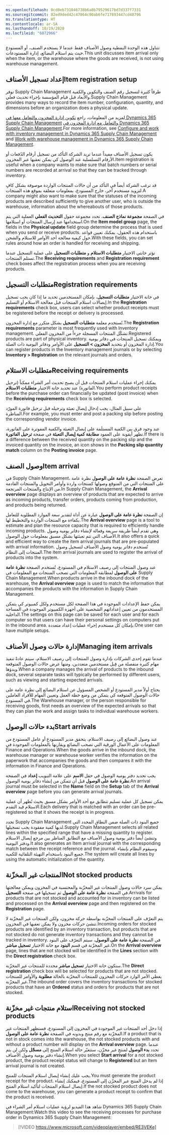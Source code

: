 ```yaml
---
ms.openlocfilehash: 0cd0eb731046738b6a0b79529617bd7d337f7331
ms.sourcegitcommit: 82ed9ded42c47064c90ab6fe717893447cd48796
ms.translationtype: HT
ms.contentlocale: ar-SA
ms.lasthandoff: 10/19/2020
ms.locfileid: "6072966"
---
```

<span data-ttu-id="1e580-101">تتناول هذه الوحدة النمطية وصول الأصناف فقط عندما لا يستخدم الصنف، أو المستودع حيث يتم استلام البضائع، إدارة المستودعات.</span><span class="sxs-lookup"><span data-stu-id="1e580-101">This unit discusses item arrival only when the item, or the warehouse where the goods are received, is not using warehouse management.</span></span>

## <a name="item-registration-setup"></a><span data-ttu-id="1e580-102">إعداد تسجيل الأصناف</span><span class="sxs-lookup"><span data-stu-id="1e580-102">Item registration setup</span></span>
 
<span data-ttu-id="1e580-103">توفر Supply Chain Management طرقاً كثيرة لتسجيل رقم الصنف والتكوين والكمية والأبعاد قبل قيام المؤسسة بإجراء تحديث فعلي.</span><span class="sxs-lookup"><span data-stu-id="1e580-103">Supply Chain Management provides many ways to record the item number, configuration, quantity, and dimensions before an organization does a physical update.</span></span>

<span data-ttu-id="1e580-104">لمزيد من المعلومات، راجع [تكوين إدارة المخزون والتعامل معها في  Dynamics 365 Supply Chain Management](https://docs.microsoft.com/learn/modules/configure-inventory-management-dyn365-supply-chain-mgmt/?azure-portal=true) و[التعامل مع إدارة المخزون في Dynamics 365 Supply Chain Management](https://docs.microsoft.com/learn/modules/work-warehouse-management-dyn365-supply-chain-mgmt/?azure-portal=true).</span><span class="sxs-lookup"><span data-stu-id="1e580-104">For more information, see [Configure and work with inventory management in  Dynamics 365 Supply Chain Management](https://docs.microsoft.com/learn/modules/configure-inventory-management-dyn365-supply-chain-mgmt/?azure-portal=true) and [Work with warehouse management in Dynamics 365 Supply Chain Management](https://docs.microsoft.com/learn/modules/work-warehouse-management-dyn365-supply-chain-mgmt/?azure-portal=true).</span></span>

<span data-ttu-id="1e580-105">يكون تسجيل الأصناف مفيداً عندما تريد الشركة التأكد من تسجيل أرقام الدُفعات أو الأرقام التسلسلية عند الوصول كي يمكن تعقبها عبر المخزون.</span><span class="sxs-lookup"><span data-stu-id="1e580-105">Item registration is useful when a company wants to make sure that batch numbers or serial numbers are recorded at arrival so that they can be tracked through inventory.</span></span>

<span data-ttu-id="1e580-106">قد ترغب الشركة أيضاً في التأكد من أن حالات المنتجات الواردة موصوفة بشكل كافٍ لتزويد مستخدم آخر، خارج المستودع، بمعلومات متعلقة بموقع هذه المنتجات.</span><span class="sxs-lookup"><span data-stu-id="1e580-106">A company might also want to make sure that the statuses of the incoming products are described sufficiently to give another user, who is outside the warehouse, information about the whereabouts of those products.</span></span>

<span data-ttu-id="1e580-107">في الصفحة **مجموعة نماذج الصنف‬**، تحدد مجموعة حقول **التحديث الفعلي** العملية التي يتم استخدامها عند إرسال المنتجات أو استلامها.</span><span class="sxs-lookup"><span data-stu-id="1e580-107">On the **Item model group** page, the fields in the **Physical update** field group determine the process that is used when you send or receive products.</span></span> <span data-ttu-id="1e580-108">باستخدام هذه الحقول، يمكنك تعيين قواعد حول كيفية معالجة أحد الأوامر للاستلام والشحن.</span><span class="sxs-lookup"><span data-stu-id="1e580-108">With these fields, you can set rules around how an order is handled for receiving and shipping.</span></span>

<span data-ttu-id="1e580-109">تؤثر خانتي الاختيار **متطلبات الاستلام** و **متطلبات التسجيل** على عملية التسجيل عندما تستلم المنتجات.</span><span class="sxs-lookup"><span data-stu-id="1e580-109">The **Receiving requirements** and **Registration requirement** check boxes affect the registration process when you are receiving products.</span></span>

## <a name="registration-requirements"></a><span data-ttu-id="1e580-110">متطلبات التسجيل</span><span class="sxs-lookup"><span data-stu-id="1e580-110">Registration requirements</span></span>

<span data-ttu-id="1e580-111">في خانة الاختيار **متطلبات التسجيل**، بإمكان المستخدمين تحديد ما إذا كان يجب تسجيل إيصالات استلام المنتجات قبل معالجة الاستلام أو التسليم.</span><span class="sxs-lookup"><span data-stu-id="1e580-111">In the **Registration requirements** check box, users can select whether product receipts must be registered before the receipt or delivery is processed.</span></span>

<span data-ttu-id="1e580-112">تُستخدم معلمة **متطلبات التسجيل** بشكل متكرر مع إدارة المخزون.</span><span class="sxs-lookup"><span data-stu-id="1e580-112">The **Registration requirements** parameter is most frequently used with Inventory management.</span></span> <span data-ttu-id="1e580-113">تشكّل المنتجات المسجلة جزءاً من المخزون الفعلي.</span><span class="sxs-lookup"><span data-stu-id="1e580-113">Registered products are part of physical inventory.</span></span> <span data-ttu-id="1e580-114">ويمكنك تسجيل المنتجات في دفاتر يومية إدارة المخزون أو بتحديد **المخزون > التسجيل** على الأوامر ودفاتر اليومية ذات الصلة.</span><span class="sxs-lookup"><span data-stu-id="1e580-114">You can register products in the Inventory management journals or by selecting **Inventory > Registration** on the relevant journals and orders.</span></span>

## <a name="receiving-requirements"></a><span data-ttu-id="1e580-115">متطلبات الاستلام</span><span class="sxs-lookup"><span data-stu-id="1e580-115">Receiving requirements</span></span>

<span data-ttu-id="1e580-116">يمكنك إجراء عمليات استلام المنتجات قبل أن يصبح تحديث أمر الشراء ممكناً (ترحيل الفاتورة) عند تحديد خانة الاختيار **متطلبات الاستلام**.</span><span class="sxs-lookup"><span data-stu-id="1e580-116">You perform product receipts before the purchase order can financially be updated (post invoice) when the **Receiving requirements** check box is selected.</span></span>

<span data-ttu-id="1e580-117">على سبيل المثال، يجب إدخال إيصال تعبئة وترحيله قبل ترحيل فاتورة المورّد المناظرة.</span><span class="sxs-lookup"><span data-stu-id="1e580-117">For example, you must enter and post a packing slip before posting the corresponding vendor invoice.</span></span>

<span data-ttu-id="1e580-118">عند وجود فرق بين الكمية المستلَمة على إيصال التعبئة والكمية المفوترة على الفاتورة، تظهر أيقونة على العمود **مطابقة كمية إيصال التعبئة** في صفحة **ترحيل الفاتورة‬**.</span><span class="sxs-lookup"><span data-stu-id="1e580-118">If there is a difference between the received quantity on the packing slip and the invoiced quantity on the invoice, an icon shows in the **Packing slip quantity match** column on the **Posting invoice** page.</span></span>

## <a name="item-arrival"></a><span data-ttu-id="1e580-119">وصول الصنف</span><span class="sxs-lookup"><span data-stu-id="1e580-119">Item arrival</span></span>

<span data-ttu-id="1e580-120">في Supply Chain Management، تعرض الصفحة **نظرة عامة على الوصول‬** نظرة عامة على المنتجات التي من المتوقع وصولها كمنتجات واردة وأوامر التحويل والمنتجات القادمة من الإنتاج والمنتجات المرتجعة.</span><span class="sxs-lookup"><span data-stu-id="1e580-120">In Supply Chain Management, the **Arrival overview** page displays an overview of products that are expected to arrive as incoming products, transfer orders, products coming from production, and products being returned.</span></span>

<span data-ttu-id="1e580-121">إن الصفحة **نظرة عامة على الوصول** عبارة عن أداة لتقدير سعة الموارد المطلوبة للتعامل بكفاءة مع المنتجات الواردة والتخطيط لها.</span><span class="sxs-lookup"><span data-stu-id="1e580-121">The **Arrival overview** page is a tool to estimate and plan the resource capacity that is required to efficiently handle incoming products.</span></span> <span data-ttu-id="1e580-122">وهي تقدم أيضاً طريقة سريعة وفعالة لإنشاء دفاتر يومية وصول الأصناف التي تتم تعبئتها بشكل مسبق بمعلومات حول الوصول.</span><span class="sxs-lookup"><span data-stu-id="1e580-122">It also offers a quick and efficient way to create the item arrival journals that are pre-populated with arrival information.</span></span> <span data-ttu-id="1e580-123">تُستخدم دفاتر يومية وصول الأصناف لتسجيل وصول المنتجات إلى النظام.</span><span class="sxs-lookup"><span data-stu-id="1e580-123">The item arrival journals are used to register the arrival of products into the system.</span></span>

<span data-ttu-id="1e580-124">عند وصول المنتجات إلى رصيف الاستلام في المستودع، تُستخدم الصفحة **نظرة عامة على الوصول**‬ لمطابقة المعلومات التي تصحب المنتجات مع المعلومات في Supply Chain Management.</span><span class="sxs-lookup"><span data-stu-id="1e580-124">When products arrive in the inbound dock of the warehouse, the **Arrival overview** page is used to match the information that accompanies the products with the information in Supply Chain Management.</span></span>

<span data-ttu-id="1e580-125">يمكن حفظ الإعدادات الموجودة في هذا الصفحة لكل مستخدم ولكل كمبيوتر كي يتمكن المستخدمون من تعيين إعداداتهم الشخصية على أجهزة الكمبيوتر الموجودة في المساحة الداخلية.</span><span class="sxs-lookup"><span data-stu-id="1e580-125">The settings on this page can be saved for each user and for each computer so that users can have their personal settings on computers put in the inbound area.</span></span> <span data-ttu-id="1e580-126">بإمكان كل مستخدم إجراء عمليات إعداد متعددة.</span><span class="sxs-lookup"><span data-stu-id="1e580-126">One user can have multiple setups.</span></span>

## <a name="managing-item-arrivals"></a><span data-ttu-id="1e580-127">إدارة حالات وصول الأصناف</span><span class="sxs-lookup"><span data-stu-id="1e580-127">Managing item arrivals</span></span>

<span data-ttu-id="1e580-128">عندما تقوم إحدى الشركات بإدارة وصول المنتجات إلى رصيف الاستلام، سيتم عادةً تنفيذ مهام كثيرة منفصلة من قِبل مستخدمين متعددين، ومنها عرض حالات الوصول المتوقعة وبدؤها.</span><span class="sxs-lookup"><span data-stu-id="1e580-128">When a company manages the arrival of products to the inbound dock, several separate tasks will typically be performed by different users, such as viewing and starting expected arrivals.</span></span>

<span data-ttu-id="1e580-129">يحتاج أولاً مدير المستودع أو الشخص المسؤول عن استلام البضائع إلى نظرة عامة على حالات الوصول المتوقعة كي يتمكن من وضع خطة العمل وتعيين المهام للأفراد العاملين في المستودع.</span><span class="sxs-lookup"><span data-stu-id="1e580-129">The Warehouse manager, or the person responsible for receiving goods, first needs an overview of the expected arrivals so that they can plan the work and assign tasks to individual warehouse workers.</span></span>

## <a name="start-arrivals"></a><span data-ttu-id="1e580-130">بدء حالات الوصول</span><span class="sxs-lookup"><span data-stu-id="1e580-130">Start arrivals</span></span>

<span data-ttu-id="1e580-131">عند وصول البضائع إلى رصيف الاستلام، يتحقق مدير المستودع أو عامل المستودع من المعلومات على الأعمال الورقية التي تصحب البضائع ويقارنها بالمعلومات الموجودة في Finance and Operations.</span><span class="sxs-lookup"><span data-stu-id="1e580-131">When the goods arrive in the inbound dock, the warehouse manager or warehouse worker verifies the information on the paperwork that accompanies the goods and then compares it with the information in Finance and Operations.</span></span>

<span data-ttu-id="1e580-132">يجب تحديد دفتر يومية الوصول في حقل **الاسم** على علامة التبويب **إعداد** في الصفحة **نظرة عامة على الوصول** قبل أن تتمكن من إنشاء دفاتر يومية الوصول.</span><span class="sxs-lookup"><span data-stu-id="1e580-132">An arrival journal must be selected in the **Name** field on the **Setup** tab of the **Arrival overview** page before you can generate arrival journals.</span></span>

<span data-ttu-id="1e580-133">يمكن تسجيل كل عملية تسليم تتطابق مع أحد الأوامر بشكل مسبق بحيث تُظهر أن عملية الاستلام قيد التقدم.</span><span class="sxs-lookup"><span data-stu-id="1e580-133">Each delivery that is matched with an order can be pre-registered so that it shows the receipt is in progress.</span></span>

<span data-ttu-id="1e580-134">تحدد Supply Chain Management جميع البنود ذات الصلة ضمن النطاق المحدد التي لديها كمية مفقودة يجب تسجيلها.</span><span class="sxs-lookup"><span data-stu-id="1e580-134">Supply Chain Management selects all related lines within the specified range that have a missing quantity to register.</span></span> <span data-ttu-id="1e580-135">وتنشئ أيضاً دفتر يومية وصول الأصناف مع التطابق المناظر بين مرجع إيصال الاستلام ودفتر اليومية.</span><span class="sxs-lookup"><span data-stu-id="1e580-135">It also generates an Item arrival journal with the corresponding match between the receipt reference and the journal.</span></span> <span data-ttu-id="1e580-136">وسيقوم النظام بإنشاء جميع البنود باستخدام التهيئة التلقائية للكمية.</span><span class="sxs-lookup"><span data-stu-id="1e580-136">The system will create all lines by using the automatic initialization of the quantity.</span></span>

## <a name="not-stocked-products"></a><span data-ttu-id="1e580-137">المنتجات غير المخزّنة</span><span class="sxs-lookup"><span data-stu-id="1e580-137">Not stocked products</span></span>

<span data-ttu-id="1e580-138">يمكن سرد حالات وصول المنتجات غير المخزّنة والمحتسبة في المخزون ويمكن معالجتها في الصفحة **نظرة عامة على الوصول** ثم تسجيلها في صفحة **التسجيل**.</span><span class="sxs-lookup"><span data-stu-id="1e580-138">Arrivals for products that are not stocked and accounted for in inventory can be listed and processed on the **Arrival overview** page and then registered on the **Registration** page.</span></span>

<span data-ttu-id="1e580-139">يتم التعرّف على المنتجات المخزّنة بواسطة حركة مخزون، ولكن المنتجات غير المخزّنة لا تنشئ حركات مخزون ولا يمكن تعقبها في المخزون.</span><span class="sxs-lookup"><span data-stu-id="1e580-139">Incoming orders for stocked products are identified by an inventory transaction, but products that are not stocked do not generate inventory transactions and they cannot be tracked in inventory.</span></span> <span data-ttu-id="1e580-140">في الصفحة **نظرة عامة على الوصول**، سيتم التعرّف على البنود غير المخزّنة في قسم **البنود** مع خانة الاختيار **تسجيل مباشر**.</span><span class="sxs-lookup"><span data-stu-id="1e580-140">On the **Arrival overview** page, lines that are not stocked will be identified in the **Lines** section with the **Direct registration** check box.</span></span>

<span data-ttu-id="1e580-141">ستكون خانة الاختيار **تسجيل مباشر** محددة للمنتجات غير المخزّنة.</span><span class="sxs-lookup"><span data-stu-id="1e580-141">The **Direct registration** check box will be selected for products that are not stocked.</span></span> <span data-ttu-id="1e580-142">يغطي الأمر الوارد حركات المخزون للمنتجات المخزّنة بالحالة **مطلوبة** والأوامر للمنتجات غير المخزّنة.</span><span class="sxs-lookup"><span data-stu-id="1e580-142">The inbound order covers the inventory transactions for stocked products that have an **Ordered** status and orders for products that are not stocked.</span></span>

## <a name="receiving-not-stocked-products"></a><span data-ttu-id="1e580-143">استلام منتجات غير مخزّنة</span><span class="sxs-lookup"><span data-stu-id="1e580-143">Receiving not stocked products</span></span>

<span data-ttu-id="1e580-144">إذا دخل أحد المنتجات غير الموجودة في المخزون إلى المستودع، فستظهر المنتجات غير المخزّنة مع رقم منتج وبدونه في الصفحة **نظرة عامة على الوصول**.</span><span class="sxs-lookup"><span data-stu-id="1e580-144">If a product that is not in stock comes into the warehouse, the not stocked products with and without a product number will display on the **Arrival overview** page.</span></span> <span data-ttu-id="1e580-145">عندما تحدد **بدء الوصول** لمنتج غير مخزّن، ستتغيّر حالة استلام المنتج إلى **مسجّل** ولكن لن يتم إنشاء دفتر يومية وصول الأصناف.</span><span class="sxs-lookup"><span data-stu-id="1e580-145">When you select **Start arrival** for a not stocked product, the product receipt status will change to **Registered** but an Item arrival journal is not created.</span></span>

<span data-ttu-id="1e580-146">يجب عليك إنشاء إيصال استلام المنتجات للمنتج.</span><span class="sxs-lookup"><span data-stu-id="1e580-146">You must generate the product receipt for the product.</span></span> <span data-ttu-id="1e580-147">إذا لم يدخل المنتج عبر المخزّن إلى المستودع، فيمكنك إنشاء إيصال استلام المنتجات لتأكيد استلام المنتج.</span><span class="sxs-lookup"><span data-stu-id="1e580-147">If the not stocked product does not come to the warehouse, you can generate a product receipt to confirm that the product is received.</span></span> 

<span data-ttu-id="1e580-148">شاهد هذا الفيديو لرؤية عمليات استلام أمر الشراء في Dynamics 365 Supply Chain Management:</span><span class="sxs-lookup"><span data-stu-id="1e580-148">Watch this video to see the receiving processes for purchase order in Dynamics 365 Supply Chain Management:</span></span>

> [!VIDEO https://www.microsoft.com/videoplayer/embed/RE3VEKe]